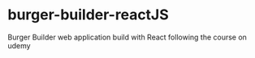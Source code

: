 # burger-builder-reactJS
Burger Builder web application build with React following the course on udemy
